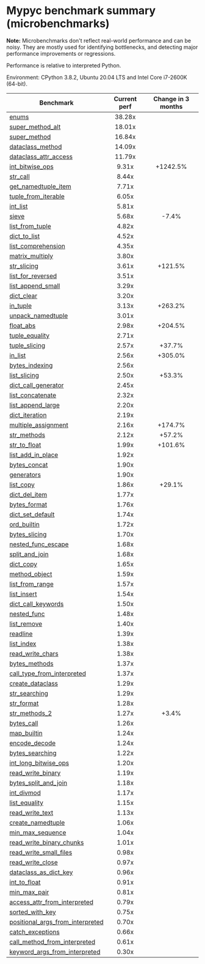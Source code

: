 # Mypyc benchmark summary (microbenchmarks)

**Note:** Microbenchmarks don't reflect real-world performance and can be noisy.
           They are mostly used for identifying bottlenecks, and detecting major performance
           improvements or regressions.

Performance is relative to interpreted Python.

Environment: CPython 3.8.2, Ubuntu 20.04 LTS and Intel Core i7-2600K (64-bit).

| Benchmark | Current perf | Change in 3 months |
| --- | :---: | :---: |
| [enums](benchmarks/enums.md) | 38.28x |  |
| [super_method_alt](benchmarks/super_method_alt.md) | 18.01x |  |
| [super_method](benchmarks/super_method.md) | 16.84x |  |
| [dataclass_method](benchmarks/dataclass_method.md) | 14.09x |  |
| [dataclass_attr_access](benchmarks/dataclass_attr_access.md) | 11.79x |  |
| [int_bitwise_ops](benchmarks/int_bitwise_ops.md) | 9.31x | +1242.5% |
| [str_call](benchmarks/str_call.md) | 8.44x |  |
| [get_namedtuple_item](benchmarks/get_namedtuple_item.md) | 7.71x |  |
| [tuple_from_iterable](benchmarks/tuple_from_iterable.md) | 6.05x |  |
| [int_list](benchmarks/int_list.md) | 5.81x |  |
| [sieve](benchmarks/sieve.md) | 5.68x | -7.4% |
| [list_from_tuple](benchmarks/list_from_tuple.md) | 4.82x |  |
| [dict_to_list](benchmarks/dict_to_list.md) | 4.52x |  |
| [list_comprehension](benchmarks/list_comprehension.md) | 4.35x |  |
| [matrix_multiply](benchmarks/matrix_multiply.md) | 3.80x |  |
| [str_slicing](benchmarks/str_slicing.md) | 3.61x | +121.5% |
| [list_for_reversed](benchmarks/list_for_reversed.md) | 3.51x |  |
| [list_append_small](benchmarks/list_append_small.md) | 3.29x |  |
| [dict_clear](benchmarks/dict_clear.md) | 3.20x |  |
| [in_tuple](benchmarks/in_tuple.md) | 3.13x | +263.2% |
| [unpack_namedtuple](benchmarks/unpack_namedtuple.md) | 3.01x |  |
| [float_abs](benchmarks/float_abs.md) | 2.98x | +204.5% |
| [tuple_equality](benchmarks/tuple_equality.md) | 2.71x |  |
| [tuple_slicing](benchmarks/tuple_slicing.md) | 2.57x | +37.7% |
| [in_list](benchmarks/in_list.md) | 2.56x | +305.0% |
| [bytes_indexing](benchmarks/bytes_indexing.md) | 2.56x |  |
| [list_slicing](benchmarks/list_slicing.md) | 2.50x | +53.3% |
| [dict_call_generator](benchmarks/dict_call_generator.md) | 2.45x |  |
| [list_concatenate](benchmarks/list_concatenate.md) | 2.32x |  |
| [list_append_large](benchmarks/list_append_large.md) | 2.20x |  |
| [dict_iteration](benchmarks/dict_iteration.md) | 2.19x |  |
| [multiple_assignment](benchmarks/multiple_assignment.md) | 2.16x | +174.7% |
| [str_methods](benchmarks/str_methods.md) | 2.12x | +57.2% |
| [str_to_float](benchmarks/str_to_float.md) | 1.99x | +101.6% |
| [list_add_in_place](benchmarks/list_add_in_place.md) | 1.92x |  |
| [bytes_concat](benchmarks/bytes_concat.md) | 1.90x |  |
| [generators](benchmarks/generators.md) | 1.90x |  |
| [list_copy](benchmarks/list_copy.md) | 1.86x | +29.1% |
| [dict_del_item](benchmarks/dict_del_item.md) | 1.77x |  |
| [bytes_format](benchmarks/bytes_format.md) | 1.76x |  |
| [dict_set_default](benchmarks/dict_set_default.md) | 1.74x |  |
| [ord_builtin](benchmarks/ord_builtin.md) | 1.72x |  |
| [bytes_slicing](benchmarks/bytes_slicing.md) | 1.70x |  |
| [nested_func_escape](benchmarks/nested_func_escape.md) | 1.68x |  |
| [split_and_join](benchmarks/split_and_join.md) | 1.68x |  |
| [dict_copy](benchmarks/dict_copy.md) | 1.65x |  |
| [method_object](benchmarks/method_object.md) | 1.59x |  |
| [list_from_range](benchmarks/list_from_range.md) | 1.57x |  |
| [list_insert](benchmarks/list_insert.md) | 1.54x |  |
| [dict_call_keywords](benchmarks/dict_call_keywords.md) | 1.50x |  |
| [nested_func](benchmarks/nested_func.md) | 1.48x |  |
| [list_remove](benchmarks/list_remove.md) | 1.40x |  |
| [readline](benchmarks/readline.md) | 1.39x |  |
| [list_index](benchmarks/list_index.md) | 1.38x |  |
| [read_write_chars](benchmarks/read_write_chars.md) | 1.38x |  |
| [bytes_methods](benchmarks/bytes_methods.md) | 1.37x |  |
| [call_type_from_interpreted](benchmarks/call_type_from_interpreted.md) | 1.37x |  |
| [create_dataclass](benchmarks/create_dataclass.md) | 1.29x |  |
| [str_searching](benchmarks/str_searching.md) | 1.29x |  |
| [str_format](benchmarks/str_format.md) | 1.28x |  |
| [str_methods_2](benchmarks/str_methods_2.md) | 1.27x | +3.4% |
| [bytes_call](benchmarks/bytes_call.md) | 1.26x |  |
| [map_builtin](benchmarks/map_builtin.md) | 1.24x |  |
| [encode_decode](benchmarks/encode_decode.md) | 1.24x |  |
| [bytes_searching](benchmarks/bytes_searching.md) | 1.22x |  |
| [int_long_bitwise_ops](benchmarks/int_long_bitwise_ops.md) | 1.20x |  |
| [read_write_binary](benchmarks/read_write_binary.md) | 1.19x |  |
| [bytes_split_and_join](benchmarks/bytes_split_and_join.md) | 1.18x |  |
| [int_divmod](benchmarks/int_divmod.md) | 1.17x |  |
| [list_equality](benchmarks/list_equality.md) | 1.15x |  |
| [read_write_text](benchmarks/read_write_text.md) | 1.13x |  |
| [create_namedtuple](benchmarks/create_namedtuple.md) | 1.06x |  |
| [min_max_sequence](benchmarks/min_max_sequence.md) | 1.04x |  |
| [read_write_binary_chunks](benchmarks/read_write_binary_chunks.md) | 1.01x |  |
| [read_write_small_files](benchmarks/read_write_small_files.md) | 0.98x |  |
| [read_write_close](benchmarks/read_write_close.md) | 0.97x |  |
| [dataclass_as_dict_key](benchmarks/dataclass_as_dict_key.md) | 0.96x |  |
| [int_to_float](benchmarks/int_to_float.md) | 0.91x |  |
| [min_max_pair](benchmarks/min_max_pair.md) | 0.81x |  |
| [access_attr_from_interpreted](benchmarks/access_attr_from_interpreted.md) | 0.79x |  |
| [sorted_with_key](benchmarks/sorted_with_key.md) | 0.75x |  |
| [positional_args_from_interpreted](benchmarks/positional_args_from_interpreted.md) | 0.70x |  |
| [catch_exceptions](benchmarks/catch_exceptions.md) | 0.66x |  |
| [call_method_from_interpreted](benchmarks/call_method_from_interpreted.md) | 0.61x |  |
| [keyword_args_from_interpreted](benchmarks/keyword_args_from_interpreted.md) | 0.30x |  |

